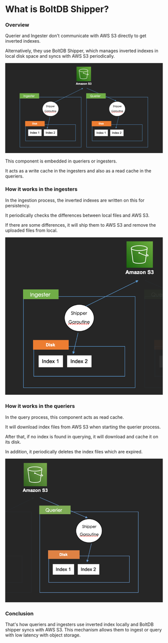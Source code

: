 # What is BoltDB Shipper?

### Overview

Querier and Ingester don't communicate with AWS S3 directly to get inverted indexes.

Alternatively, they use BoltDB Shipper, which manages inverted indexes in local disk space and syncs with AWS S3 periodically.

![](.gitbook/assets/boltdb-shipper-overview.png)

This component is embedded in queriers or ingesters.

It acts as a write cache in the ingesters and also as a read cache in the queriers.

### How it works in the ingesters

In the ingestion process, the inverted indexes are written on this for persistency.

It periodically checks the differences between local files and AWS S3.

If there are some differences, it will ship them to AWS S3 and remove the uploaded files from local.

![](.gitbook/assets/boltdb-shipper-ingester.png)

### How it works in the queriers

In the query process, this component acts as read cache.

It will download index files from AWS S3 when starting the querier process.

After that, if no index is found in querying, it will download and cache it on its disk.

In addition, it periodically deletes the index files which are expired.

![](.gitbook/assets/boltdb-shipper-querier.png)

### Conclusion

That's how queriers and ingesters use inverted index locally and BoltDB shipper syncs with AWS S3. This mechanism allows them to ingest or query with low latency with object storage.
